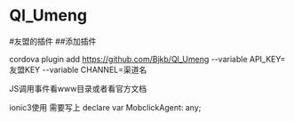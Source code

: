 # Ql_Umeng
#友盟的插件
##添加插件

cordova plugin add https://github.com/Bjkb/Ql_Umeng --variable API_KEY=友盟KEY --variable CHANNEL=渠道名

JS调用事件看www目录或者看官方文档

ionic3使用  需要写上 declare var MobclickAgent: any;
